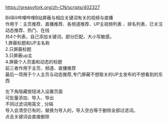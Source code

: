 https://greasyfork.org/zh-CN/scripts/402327

BiliBili哔哩哔哩B站屏蔽与相应关键词有关的视频与直播<br>
作用于：主页推荐、直播推荐、各频道推荐、UP主视频列表 、排名列表、已关注 动态推荐、热门、在线<br>
共4个列表，自己添加关键词，部分匹配，大小写敏感。<br>
1.屏蔽标题和UP主名称<br>
2.只屏蔽标题<br>
3.只屏蔽up主<br>
4.屏蔽个人页面和动态的标题<br>
前三者作用于主页、频道、直播推荐<br>
最后一项用于个人主页与动态推荐,专门屏蔽不想取关的UP主发布的不想看到的东西

左下角隐藏按钮进入设置页面<br>
可批量添加、导入、导出<br>
不同过滤词用英文 , 分隔<br>
导入会清空已有的，替换为导入的，导入空白等于删除全部过滤词。<br>
点击关键词会直接删除
